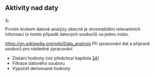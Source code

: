<!-- #region -->
## Aktivity nad daty

[←](../Readme.md)

Prvním krokem datové analýzy obecně je shromáždění relevantních informací (v tomto případě datových souborů) na jedno místo. 


https://en.wikipedia.org/wiki/Data_analysis
Při zpracování dat a přípravě souborů pro následné zpracování

- Získání hodnoty (viz předchozí kapitola [3A](3A_dotazy))
- Filtrace datového souboru
- Výpočet derivované hodnoty
<!-- #endregion -->

```python

```
